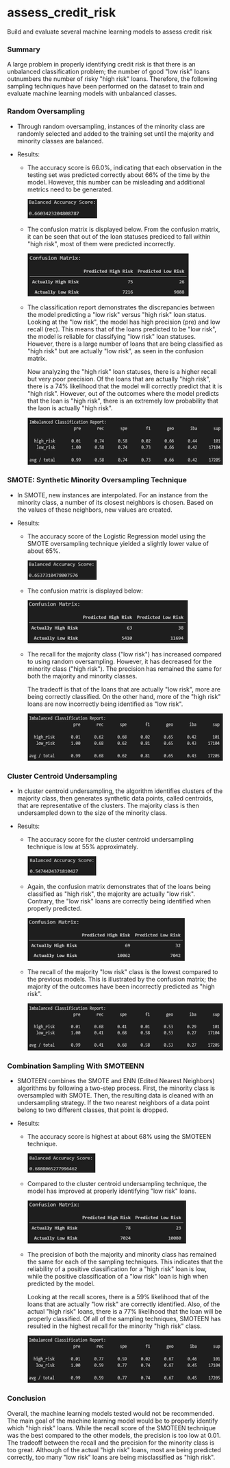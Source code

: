 # assess_credit_risk
Build and evaluate several machine learning models to assess credit risk

### Summary
A large problem in properly identifying credit risk is that there is an unbalanced classification problem; the number of good "low risk" loans outnumbers the number of risky "high risk" loans. Therefore, the following sampling techniques have been performed on the dataset to train and evaluate machine learning models with unbalanced classes. 

### Random Oversampling
- Through random oversampling, instances of the minority class are randomly selected and added to the training set until the majority and minority classes are balanced.

- Results: 

  - The accuracy score is 66.0%, indicating that each observation in the testing set was predicted correctly about 66% of the time by the model. However, this number can be misleading and additional metrics need to be generated. 
    
    <img src="images/random_oversampling_score.PNG" height="45">

  - The confusion matrix is displayed below. From the confusion matrix, it can be seen that out of the loan statuses prediced to fall within "high risk", most of them were predicted incorrectly.  
    
    <img src="images/random_oversampling_cm.PNG" height="100">

  - The classification report demonstrates the discrepancies between the model predicting a "low risk" versus "high risk" loan status. Looking at the "low risk", the model has high precision (pre) and low recall (rec). This means that of the loans predicted to be "low risk", the model is reliable for classifying "low risk" loan statuses. However, there is a large number of loans that are being classified as "high risk" but are actually "low risk", as seen in the confusion matrix. 
  
    Now analyzing the "high risk" loan statuses, there is a higher recall but very poor precision. Of the loans that are actually "high risk", there is a 74% likelihood that the model will correctly predict that it is "high risk". However, out of the outcomes where the model predicts that the loan is "high risk", there is an extremely low probability that the laon is actually "high risk". 
    
    <img src="images/random_oversampling_report.PNG" height="110">

### SMOTE: Synthetic Minority Oversampling Technique
- In SMOTE, new instances are interpolated. For an instance from the minority class, a number of its closest neighbors is chosen. Based on the values of these neighbors, new values are created. 

- Results: 

  - The accuracy score of the Logistic Regression model using the SMOTE oversampling technique yielded a slightly lower value of about 65%.
  
    <img src="images/SMOTE_oversampling_score.PNG" height="45">
  
  - The confusion matrix is displayed below:
  
    <img src="images/SMOTE_oversampling_cm.PNG" height="100">
  
  - The recall for the majority class ("low risk") has increased compared to using random oversampling. However, it has decreased for the minority class ("high risk"). The precision has remained the same for both the majority and minority classes. 
  
    The tradeoff is that of the loans that are actually "low risk", more are being correctly classified. On the other hand, more of the "high risk" loans are now incorrectly being identified as "low risk". 
  
    <img src="images/SMOTE_oversampling_report.PNG" height="110">
  
### Cluster Centroid Undersampling
- In cluster centroid undersampling, the algorithm identifies clusters of the majority class, then generates synthetic data points, called centroids, that are representative of the clusters. The majority class is then undersampled down to the size of the minority class. 

- Results: 

  - The accuracy score for the cluster centroid undersampling technique is low at 55% approximately. 
  
    <img src="images/cc_undersampling_score.PNG" height="45">
  
  - Again, the confusion matrix demonstrates that of the loans being classified as "high risk", the majority are actually "low risk". Contrary, the "low risk" loans are correctly being identified when properly predicted.
  
    <img src="images/cc_undersampling_cm.PNG" height="100">
    
  - The recall of the majority "low risk" class is the lowest compared to the previous models. This is illustrated by the confusion matrix; the majority of the outcomes have been incorrectly predicted as "high risk".
  
    <img src="images/cc_undersampling_report.PNG" height="110">

### Combination Sampling With SMOTEENN
- SMOTEEN combines the SMOTE and ENN (Edited Nearest Neighbors) algorithms by following a two-step process. First, the minority class is oversampled with SMOTE. Then, the resulting data is cleaned with an undersampling strategy. If the two nearest neighbors of a data point belong to two different classes, that point is dropped. 

- Results: 

  - The accuracy score is highest at about 68% using the SMOTEEN technique. 
  
    <img src="images/SMOTEEN_combosampling_score.PNG" height="45">
  
  - Compared to the cluster centroid undersampling technique, the model has improved at properly identifying "low risk" loans. 
  
    <img src="images/SMOTEEN_combosampling_cm.PNG" height="100">
    
  - The precision of both the majority and minority class has remained the same for each of the sampling techniques. This indicates that the reliability of a positive classification for a "high risk" loan is low, while the positive classification of a "low risk" loan is high when predicted by the model. 
  
    Looking at the recall scores, there is a 59% likelihood that of the loans that are actually "low risk" are correctly identified. Also, of the actual "high risk" loans, there is a 77% likelihood that the loan will be properly classified. Of all of the sampling techniques, SMOTEEN has resulted in the highest recall for the minority "high risk" class. 
  
    <img src="images/SMOTEEN_combosampling_report.PNG" height="110">

### Conclusion

Overall, the machine learning models tested would not be recommended. The main goal of the machine learning model would be to properly identify which "high risk" loans. While the recall score of the SMOTEEN technique was the best compared to the other models, the precision is too low at 0.01. The tradeoff between the recall and the precision for the minority class is too great. Although of the actual "high risk" loans, most are being predicted correctly, too many "low risk" loans are being misclassified as "high risk".
